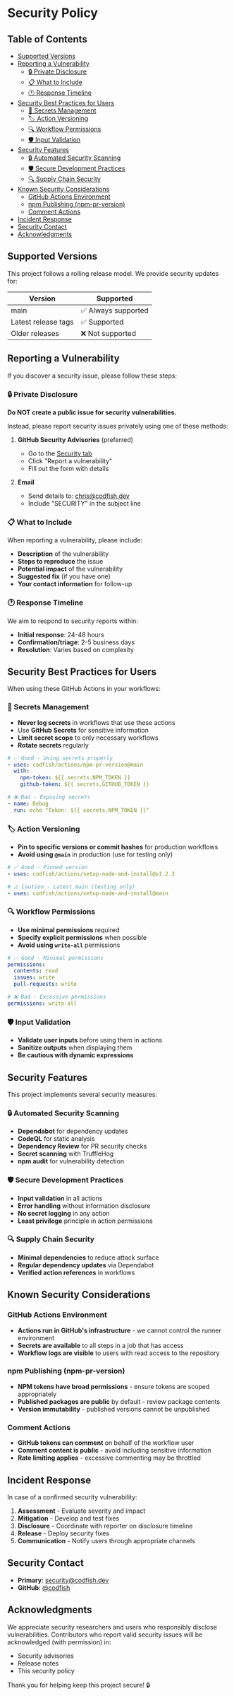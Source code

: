 # Security Policy

<!-- START doctoc generated TOC please keep comment here to allow auto update -->
<!-- DON'T EDIT THIS SECTION, INSTEAD RE-RUN doctoc TO UPDATE -->
## Table of Contents

- [Supported Versions](#supported-versions)
- [Reporting a Vulnerability](#reporting-a-vulnerability)
  - [🔒 Private Disclosure](#-private-disclosure)
  - [📋 What to Include](#-what-to-include)
  - [🕐 Response Timeline](#-response-timeline)
- [Security Best Practices for Users](#security-best-practices-for-users)
  - [🔐 Secrets Management](#-secrets-management)
  - [🏷️ Action Versioning](#-action-versioning)
  - [🔍 Workflow Permissions](#-workflow-permissions)
  - [🛡️ Input Validation](#-input-validation)
- [Security Features](#security-features)
  - [🔒 Automated Security Scanning](#-automated-security-scanning)
  - [🛡️ Secure Development Practices](#-secure-development-practices)
  - [🔍 Supply Chain Security](#-supply-chain-security)
- [Known Security Considerations](#known-security-considerations)
  - [GitHub Actions Environment](#github-actions-environment)
  - [npm Publishing (npm-pr-version)](#npm-publishing-npm-pr-version)
  - [Comment Actions](#comment-actions)
- [Incident Response](#incident-response)
- [Security Contact](#security-contact)
- [Acknowledgments](#acknowledgments)

<!-- END doctoc generated TOC please keep comment here to allow auto update -->

## Supported Versions

This project follows a rolling release model. We provide security updates for:

| Version             | Supported           |
| ------------------- | ------------------- |
| main                | ✅ Always supported |
| Latest release tags | ✅ Supported        |
| Older releases      | ❌ Not supported    |

## Reporting a Vulnerability

If you discover a security issue, please follow these steps:

### 🔒 Private Disclosure

**Do NOT create a public issue for security vulnerabilities.**

Instead, please report security issues privately using one of these methods:

1. **GitHub Security Advisories** (preferred)
   - Go to the [Security tab](https://github.com/codfish/actions/security/advisories)
   - Click "Report a vulnerability"
   - Fill out the form with details

2. **Email**
   - Send details to: [chris@codfish.dev](mailto:chris@codfish.dev)
   - Include "SECURITY" in the subject line

### 📋 What to Include

When reporting a vulnerability, please include:

- **Description** of the vulnerability
- **Steps to reproduce** the issue
- **Potential impact** of the vulnerability
- **Suggested fix** (if you have one)
- **Your contact information** for follow-up

### 🕐 Response Timeline

We aim to respond to security reports within:

- **Initial response**: 24-48 hours
- **Confirmation/triage**: 2-5 business days
- **Resolution**: Varies based on complexity

## Security Best Practices for Users

When using these GitHub Actions in your workflows:

### 🔐 Secrets Management

- **Never log secrets** in workflows that use these actions
- Use **GitHub Secrets** for sensitive information
- **Limit secret scope** to only necessary workflows
- **Rotate secrets** regularly

```yaml
# ✅ Good - Using secrets properly
- uses: codfish/actions/npm-pr-version@main
  with:
    npm-token: ${{ secrets.NPM_TOKEN }}
    github-token: ${{ secrets.GITHUB_TOKEN }}

# ❌ Bad - Exposing secrets
- name: Debug
  run: echo "Token: ${{ secrets.NPM_TOKEN }}"
```

### 🏷️ Action Versioning

- **Pin to specific versions or commit hashes** for production workflows
- **Avoid using `@main`** in production (use for testing only)

```yaml
# ✅ Good - Pinned version
- uses: codfish/actions/setup-node-and-install@v1.2.3

# ⚠️ Caution - Latest main (testing only)
- uses: codfish/actions/setup-node-and-install@main
```

### 🔍 Workflow Permissions

- **Use minimal permissions** required
- **Specify explicit permissions** when possible
- **Avoid using `write-all`** permissions

```yaml
# ✅ Good - Minimal permissions
permissions:
  contents: read
  issues: write
  pull-requests: write

# ❌ Bad - Excessive permissions
permissions: write-all
```

### 🛡️ Input Validation

- **Validate user inputs** before using them in actions
- **Sanitize outputs** when displaying them
- **Be cautious with dynamic expressions**

## Security Features

This project implements several security measures:

### 🔒 Automated Security Scanning

- **Dependabot** for dependency updates
- **CodeQL** for static analysis
- **Dependency Review** for PR security checks
- **Secret scanning** with TruffleHog
- **npm audit** for vulnerability detection

### 🛡️ Secure Development Practices

- **Input validation** in all actions
- **Error handling** without information disclosure
- **No secret logging** in any action
- **Least privilege** principle in action permissions

### 🔍 Supply Chain Security

- **Minimal dependencies** to reduce attack surface
- **Regular dependency updates** via Dependabot
- **Verified action references** in workflows

## Known Security Considerations

### GitHub Actions Environment

- **Actions run in GitHub's infrastructure** - we cannot control the runner environment
- **Secrets are available** to all steps in a job that has access
- **Workflow logs are visible** to users with read access to the repository

### npm Publishing (npm-pr-version)

- **NPM tokens have broad permissions** - ensure tokens are scoped appropriately
- **Published packages are public** by default - review package contents
- **Version immutability** - published versions cannot be unpublished

### Comment Actions

- **GitHub tokens can comment** on behalf of the workflow user
- **Comment content is public** - avoid including sensitive information
- **Rate limiting applies** - excessive commenting may be throttled

## Incident Response

In case of a confirmed security vulnerability:

1. **Assessment** - Evaluate severity and impact
2. **Mitigation** - Develop and test fixes
3. **Disclosure** - Coordinate with reporter on disclosure timeline
4. **Release** - Deploy security fixes
5. **Communication** - Notify users through appropriate channels

## Security Contact

- **Primary**: [security@codfish.dev](mailto:security@codfish.dev)
- **GitHub**: [@codfish](https://github.com/codfish)

## Acknowledgments

We appreciate security researchers and users who responsibly disclose vulnerabilities. Contributors who report valid
security issues will be acknowledged (with permission) in:

- Security advisories
- Release notes
- This security policy

Thank you for helping keep this project secure! 🔒
